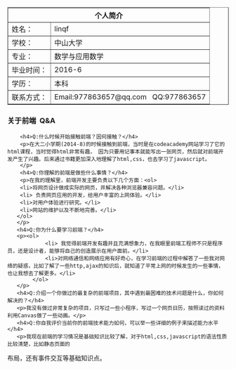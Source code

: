 
<table border-collapse="collapse" border="1px" id="information">
<th colspan="2">个人简介</th>
<tr><td>姓名：</td><td>linqf</td></tr>
<tr><td>学校：</td><td>中山大学</td></tr>
<tr><td>专业：</td><td>数学与应用数学</td></tr>
<tr><td>毕业时间：</td><td>2016-6</td></tr>
<tr><td>学历：</td><td>本科</td></tr>
<tr><td>联系方式：</td><td>Email:977863657@qq.com &nbsp; QQ:977863657</td></tr>
</table>
<div id="question">
	<h3>关于前端 &nbsp;Q&A </h3>
	
		<h4>Q:什么时候开始接触前端？因何接触？</h4>
		<p>在大二小学期(2014-8)的时候接触到前端，当时是在codeacademy网站学习了它的html课程，当时觉得html非常有趣， 因为只要用记事本就能写出一张网页，然后就对前端开发产生了兴趣。后来通过书籍更加深入地理解了html,css，也去学习了javascript。           
        </p>
        <h4>Q:你理解的前端是做些什么事情？</h4>
        <p>在我的理解里，前端开发主要负责以下几个方面：<ol>
  		<li>将网页设计做成实际的网页，并解决各种浏览器兼容问题。</li>
 		<li> 负责网页应用的开发，给用户丰富的上网体验。</li>
 		<li>对用户体验进行研究。</li>
  		<li>网站的维护以及不断地完善。</li>
       </ol>
       </p>
       <h4>Q:你为什么要学习前端？</h4>
       <p><ol>
				<li> 我觉得前端开发有趣并且充满想象力，在我眼里前端工程师不只是程序员，还是设计者，能够将自己的创造展示在用户面前。</li>
				<li>对网络通信和网络应用有好奇心，在学习前端的过程中解答了一些我对网络的疑惑，比如了解了一些http,ajax的知识后，就知道了平常上网的时候发生的一些事情，也让我想去了解更多。</li>
			</ol>
       </p>
       <h4>Q:介绍一个你做过的最复杂的前端项目，其中遇到最困难的技术问题是什么，你如何解决的？</h4>
       <p>我没有做过非常复杂的项目，只写过一些小程序，写过一个网页日历，按照读过的资料利用Canvas做了一些动画。</p>
       <h4>Q:你自我评价当前你的前端技术能力如何，可以举一些详细的例子来描述能力水平</h4>
       <p>我现在前端的学习情况是基础知识比较了解，对于html,css,javascript的语法性质比较清楚，比如静态页面的
   布局，还有事件交互等基础知识点。</p>
	</div>

